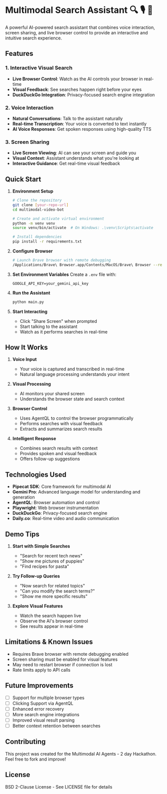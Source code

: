 # Multimodal Search Assistant 🔍 🎙️ 🤖

A powerful AI-powered search assistant that combines voice interaction, screen sharing, and live browser control to provide an interactive and intuitive search experience.

## Features

### 1. Interactive Visual Search

- **Live Browser Control**: Watch as the AI controls your browser in real-time
- **Visual Feedback**: See searches happen right before your eyes
- **DuckDuckGo Integration**: Privacy-focused search engine integration

### 2. Voice Interaction

- **Natural Conversations**: Talk to the assistant naturally
- **Real-time Transcription**: Your voice is converted to text instantly
- **AI Voice Responses**: Get spoken responses using high-quality TTS

### 3. Screen Sharing

- **Live Screen Viewing**: AI can see your screen and guide you
- **Visual Context**: Assistant understands what you're looking at
- **Interactive Guidance**: Get real-time visual feedback

## Quick Start

1. **Environment Setup**

   ```bash
   # Clone the repository
   git clone [your-repo-url]
   cd multimodal-video-bot

   # Create and activate virtual environment
   python -m venv venv
   source venv/bin/activate  # On Windows: .\venv\Scripts\activate

   # Install dependencies
   pip install -r requirements.txt
   ```

2. **Configure Browser**

   ```bash
   # Launch Brave browser with remote debugging
   /Applications/Brave\ Browser.app/Contents/MacOS/Brave\ Browser --remote-debugging-port=9222
   ```

3. **Set Environment Variables**
   Create a `.env` file with:

   ```
   GOOGLE_API_KEY=your_gemini_api_key
   ```

4. **Run the Assistant**

   ```bash
   python main.py
   ```

5. **Start Interacting**
   - Click "Share Screen" when prompted
   - Start talking to the assistant
   - Watch as it performs searches in real-time

## How It Works

1. **Voice Input**
   - Your voice is captured and transcribed in real-time
   - Natural language processing understands your intent

2. **Visual Processing**
   - AI monitors your shared screen
   - Understands the browser state and search context

3. **Browser Control**
   - Uses AgentQL to control the browser programmatically
   - Performs searches with visual feedback
   - Extracts and summarizes search results

4. **Intelligent Response**
   - Combines search results with context
   - Provides spoken and visual feedback
   - Offers follow-up suggestions

## Technologies Used

- **Pipecat SDK**: Core framework for multimodal AI
- **Gemini Pro**: Advanced language model for understanding and generation
- **AgentQL**: Browser automation and control
- **Playwright**: Web browser instrumentation
- **DuckDuckGo**: Privacy-focused search engine
- **Daily.co**: Real-time video and audio communication

## Demo Tips

1. **Start with Simple Searches**
   - "Search for recent tech news"
   - "Show me pictures of puppies"
   - "Find recipes for pasta"

2. **Try Follow-up Queries**
   - "Now search for related topics"
   - "Can you modify the search terms?"
   - "Show me more specific results"

3. **Explore Visual Features**
   - Watch the search happen live
   - Observe the AI's browser control
   - See results appear in real-time

## Limitations & Known Issues

- Requires Brave browser with remote debugging enabled
- Screen sharing must be enabled for visual features
- May need to restart browser if connection is lost
- Rate limits apply to API calls

## Future Improvements

- [ ] Support for multiple browser types
- [ ] Clicking Support via AgentQL
- [ ] Enhanced error recovery
- [ ] More search engine integrations
- [ ] Improved visual result parsing
- [ ] Better context retention between searches

## Contributing

This project was created for the Multimodal AI Agents - 2 day Hackathon. Feel free to fork and improve!

## License

BSD 2-Clause License - See LICENSE file for details
